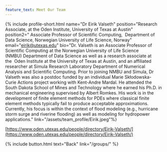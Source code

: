 ```yaml
---
feature_text: Meet Our Team
---
```

{% include profile-short.html 
name="Dr Eirik Valseth" 
position="Research Associate, at the Oden Institute, University of Texas at Austin" 
position2=" Associate Professor of Scientific Computing,  Department of Data Science, Norwegian University of Life Science, Norway"  
email="eirik@utexas.edu"
bio="Dr. Valseth is an Associate Professor of Scientific Computing at the Norwegian University of Life Science (NMBU) Department of Data Science as well as a research associate at the  Oden Institute at the University of Texas at Austin, and an affiliated researcher at Simula Research Laboratory Department of Numerical Analysis and Scientific Computing. Prior to joining NMBU and Simula, Dr Valseth was also a postdoc funded by an individual Marie Skłodowska-Curie Actions project working with Kent-Andre Mardal. He attended the South Dakota School of Mines and Technology where he earned his Ph.D. in mechanical engineering supervised by Albert Romkes. His work is in the development of finite element methods for PDEs where classical finite element methods typically fail to produce acceptable approximations. Currently, his focus is within the context of flood modeling (e.g., hurricane storm surge and riverine flooding) as well as modeling for hydropower applications." 
link="/assets/team_profile/Eirik.jpeg"%}



[https://www.oden.utexas.edu/people/directory/Eirik-Valseth/](https://www.oden.utexas.edu/people/directory/Eirik-Valseth/)



{% include button.html text="Back" link="/groups/" %}
